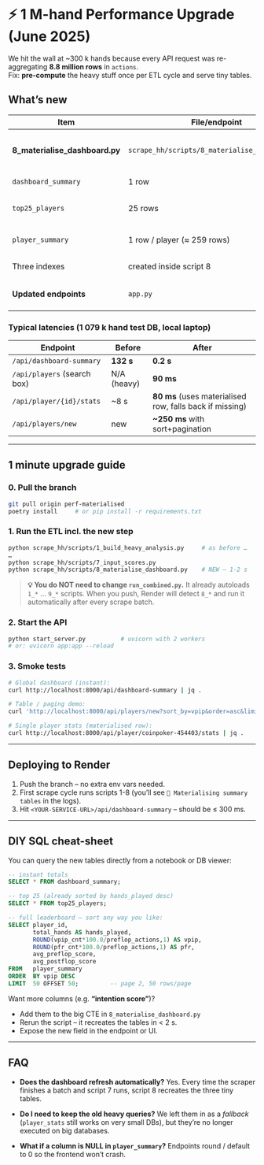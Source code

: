 # ⚡️ 1 M-hand Performance Upgrade (June 2025)

We hit the wall at ~300 k hands because every API request was
re-aggregating **8.8 million rows** in `actions`.  
Fix: **pre-compute** the heavy stuff once per ETL cycle and serve tiny tables.

## What’s new

| Item | File/endpoint | Purpose |
|------|---------------|---------|
| **8_materialise_dashboard.py** | `scrape_hh/scripts/8_materialise_dashboard.py` | Runs after script 7, builds three materialised tables + helper indexes |
| `dashboard_summary` | 1 row | Global totals for `/api/dashboard-summary` |
| `top25_players` | 25 rows | Already-aggregated leaderboard for the same endpoint |
| `player_summary` | 1 row / player (≈ 259 rows) | Powers `/api/players`, `/api/players/new`, `/api/player/{id}/stats` |
| Three indexes | created inside script 8 | keep ad-hoc lookups instant |
| **Updated endpoints** | `app.py` | now read the tiny tables, 200 ms instead of 120 s |

### Typical latencies (1 079 k hand test DB, local laptop)

| Endpoint | Before | After |
|----------|--------|-------|
| `/api/dashboard-summary` | **132 s** | **0.2 s** |
| `/api/players` (search box) | N/A (heavy) | **90 ms** |
| `/api/player/{id}/stats` | ~8 s | **80 ms** (uses materialised row, falls back if missing) |
| `/api/players/new` | new | **~250 ms** with sort+pagination |

---

## 1 minute upgrade guide

### 0. Pull the branch

```bash
git pull origin perf-materialised
poetry install     # or pip install -r requirements.txt
````

### 1. Run the ETL incl. the new step

```bash
python scrape_hh/scripts/1_build_heavy_analysis.py     # as before …
…
python scrape_hh/scripts/7_input_scores.py
python scrape_hh/scripts/8_materialise_dashboard.py    # NEW – 1-2 s
```

> **💡 You do NOT need to change `run_combined.py`.**
> It already autoloads `1_*` … `9_*` scripts.
> When you push, Render will detect `8_*` and run it automatically after every scrape batch.

### 2. Start the API

```bash
python start_server.py          # uvicorn with 2 workers
# or: uvicorn app:app --reload
```

### 3. Smoke tests

```bash
# Global dashboard (instant):
curl http://localhost:8000/api/dashboard-summary | jq .

# Table / paging demo:
curl 'http://localhost:8000/api/players/new?sort_by=vpip&order=asc&limit=15&page=2' | jq .

# Single player stats (materialised row):
curl http://localhost:8000/api/player/coinpoker-454403/stats | jq .
```

---

## Deploying to **Render**

1. Push the branch – no extra env vars needed.
2. First scrape cycle runs scripts 1-8 (you’ll see `🎯 Materialising summary tables` in the logs).
3. Hit `<YOUR-SERVICE-URL>/api/dashboard-summary` – should be ≤ 300 ms.

---

## DIY SQL cheat-sheet

You can query the new tables directly from a notebook or DB viewer:

```sql
-- instant totals
SELECT * FROM dashboard_summary;

-- top 25 (already sorted by hands_played desc)
SELECT * FROM top25_players;

-- full leaderboard – sort any way you like:
SELECT player_id,
       total_hands AS hands_played,
       ROUND(vpip_cnt*100.0/preflop_actions,1) AS vpip,
       ROUND(pfr_cnt*100.0/preflop_actions,1) AS pfr,
       avg_preflop_score,
       avg_postflop_score
FROM   player_summary
ORDER  BY vpip DESC
LIMIT  50 OFFSET 50;         -- page 2, 50 rows/page
```

Want more columns (e.g. **“intention score”**)?

* Add them to the big CTE in `8_materialise_dashboard.py`
* Rerun the script – it recreates the tables in < 2 s.
* Expose the new field in the endpoint or UI.

---

## FAQ

* **Does the dashboard refresh automatically?**
  Yes. Every time the scraper finishes a batch and script 7 runs, script 8
  recreates the three tiny tables.

* **Do I need to keep the old heavy queries?**
  We left them in as a *fallback* (`player_stats` still works on very small DBs),
  but they’re no longer executed on big databases.

* **What if a column is NULL in `player_summary`?**
  Endpoints round / default to 0 so the frontend won’t crash.
